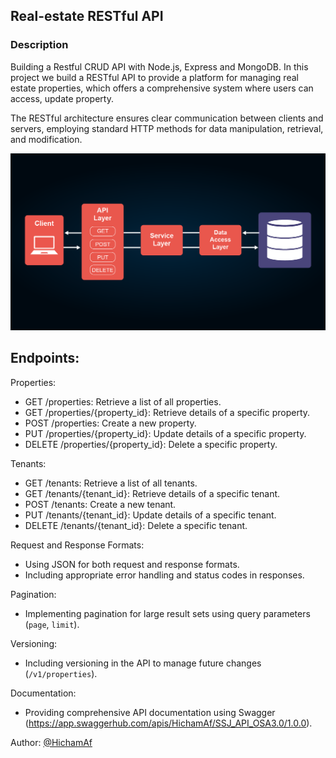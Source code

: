## Real-estate RESTful API
### Description
Building a Restful CRUD API with Node.js, Express and MongoDB. In this project we build a RESTful API to provide a platform for managing real estate properties, which offers a comprehensive system where users can access, update property. 
<p>The RESTful architecture ensures clear communication between clients and servers, employing standard HTTP methods for data manipulation, retrieval, and modification.</p> 

<img src="diagram.png" width="600">

<!-- ## Project Design -->

## Endpoints:

Properties:
   - GET /properties: Retrieve a list of all properties.
   - GET /properties/{property_id}: Retrieve details of a specific property.
   - POST /properties: Create a new property.
   - PUT /properties/{property_id}: Update details of a specific property.
   - DELETE /properties/{property_id}: Delete a specific property.

Tenants:
   - GET /tenants: Retrieve a list of all tenants.
   - GET /tenants/{tenant_id}: Retrieve details of a specific tenant.
   - POST /tenants: Create a new tenant.
   - PUT /tenants/{tenant_id}: Update details of a specific tenant.
   - DELETE /tenants/{tenant_id}: Delete a specific tenant.

Request and Response Formats:
   - Using JSON for both request and response formats.
   - Including appropriate error handling and status codes in responses.

Pagination:
   - Implementing pagination for large result sets using query parameters (`page`, `limit`).

Versioning:
   - Including versioning in the API to manage future changes (`/v1/properties`).

Documentation:
   - Providing comprehensive API documentation using Swagger (https://app.swaggerhub.com/apis/HichamAf/SSJ_API_OSA3.0/1.0.0).

<!-- ## UML Diagram 

## Packages:
- Express: A web framework for creating RESTful APIs.
- Mongoose: An Object Data Modeling (ODM) library for MongoDB.
- Body-parser: Middleware for parsing request bodies.
- CORS: Middleware for enabling Cross-Origin Resource Sharing.
- Helmet: Middleware for adding security headers.
- JWT: A package for working with JSON Web Tokens (JWT) to implement authentication. -->

Author: [@HichamAf](https://github.com/HichamAf)



<!--### Swagger Documentation:
https://app.swaggerhub.com/apis/HichamAf/SSJ_API_OSA3.0/1.0.0

 ```yaml
openapi: 3.0.0
info:
  version: 1.0.0
  title: SSJ-Estate API
  description: >-
    A Restful webservice for property owners to manage their real estate properties, the tenants , rent payment, maintenance expenses and reports.
  termsOfService: https://ssj-estate.com/terms-of-use
  contact:
    name: SSJ-Estate Office
    url: ssj-estate.com
    email: hichamaf@ssj-estate.com
  license:
    name: SSJ-Estate License
    url: http://license.ssj-estate.com
    
servers:
  - description: Estate Server
    url: https://ssjestate.com
      
paths:
  /properties:
    post:
      summary: Add a new property to the portfolio
      requestBody:
        required: true
        content:
          application/json:
            schema:
              type: object
              properties:
                name:
                  type: string
                  description: Name of the property
                address:
                  type: string
                  description: Address of the property
      responses:
        201:
          description: Property added successfully
        400:
          description: Bad request
  /properties/{propertyId}:
    put:
      summary: Edit an existing property in the portfolio
      parameters:
        - name: propertyId
          in: path
          description: ID of the property to edit
          required: true
          schema:
            type: integer
      requestBody:
        required: true
        content:
          application/json:
            schema:
              type: object
              properties:
                name:
                  type: string
                  description: Name of the property
                address:
                  type: string
                  description: Address of the property
      responses:
        200:
          description: Property edited successfully
        400:
          description: Bad request
        404:
          description: Property not found
    delete:
      summary: Delete a property from the portfolio
      parameters:
        - name: propertyId
          in: path
          description: ID of the property to delete
          required: true
          schema:
            type: integer
      responses:
        200:
          description: Property deleted successfully
        404:
          description: Property not found
  /tenants:
    post:
      summary: Add a new tenant to a property
      requestBody:
        required: true
        content:
          application/json:
            schema:
              type: object
              properties:
                name:
                  type: string
                  description: Name of the tenant
                propertyId:
                  type: integer
                  description: ID of the property to assign the tenant to
      responses:
        201:
          description: Tenant added successfully
        400:
          description: Bad request
  /tenants/{tenantId}:
    put:
      summary: Edit an existing tenant
      parameters:
        - name: tenantId
          in: path
          description: ID of the tenant to edit
          required: true
          schema:
            type: integer
      requestBody:
        required: true
        content:
          application/json:
            schema:
              type: object
              properties:
                name:
                  type: string
                  description: Name of the tenant
                propertyId:
                  type: integer
                  description: ID of the property to assign the tenant to
      responses:
        200:
          description: Tenant edited successfully
        400:
          description: Bad request
        404:
          description: Tenant not found
    delete:
      description: Delete a tenant
      parameters:
        - name: tenantId
          in: path
          description: ID of the tenant to delete
          required: true
          schema:
            type: string
      responses:
        204:
          description: Tenant successfully deleted
        404:
          description: Tenant not found
  /tenants/{tenantId}/properties/{propertyId}:
    put:
      description: Assign a tenant to a property
      parameters:
        - in: path
          name: tenantId
          description: ID of the tenant to assign
          required: true
          schema:
            type: string
        - in: path
          name: propertyId
          description: ID of the property to assign the tenant to
          required: true
          schema:
            type: string
      responses:
        200:
          description: Tenant successfully assigned to property
        404:
          description: Tenant or property not found
``` -->

